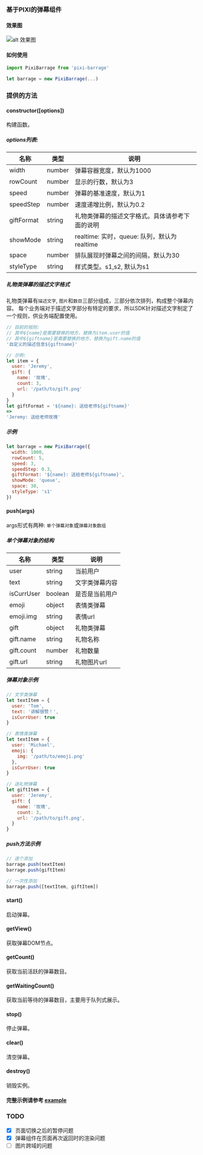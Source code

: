 ### 基于PIXI的弹幕组件


#### 效果图
![alt 效果图](//i.niupic.com/images/2021/11/02/9FlW.jpg)


#### 如何使用
```javascript
import PixiBarrage from 'pixi-barrage'

let barrage = new PixiBarrage(...)
```


### 提供的方法

#### constructor([options])
构建函数。

##### options列表:

| 名称 | 类型 | 说明 |
| ---- | ---- | ---- |
| width | number | 弹幕容器宽度，默认为1000 |
| rowCount | number | 显示的行数，默认为3 |
| speed | number | 弹幕的基准速度，默认为1 |
| speedStep | number | 速度递增比例，默认为0.2 |
| giftFormat | string | 礼物类弹幕的描述文字格式。具体请参考下面的说明 |
| showMode | string | realtime: 实时，queue: 队列，默认为realtime |
| space | number | 排队展现时弹幕之间的间隔，默认为30 |
| styleType | string | 样式类型。s1,s2, 默认为s1 |

##### 礼物类弹幕的描述文字格式
礼物类弹幕有`描述文字`, `图片`和`数目`三部分组成，三部分依次排列，构成整个弹幕内容。
每个业务端对于描述文字部分有特定的要求，所以SDK针对描述文字制定了一个规则，供业务端配置使用。
```javascript
// 目前的规则:
// 其中${name}是需要替换的地方，替换为item.user的值
// 其中${giftname}是需要替换的地方，替换为gift.name的值
'自定义的描述信息${giftname}'

// 示例:
let item = {
  user: 'Jeremy',
  gift: {
    name: '玫瑰',
    count: 3,
    url: '/path/to/gift.png'
  }
}
let giftFormat = '${name}: 送给老师${giftname}'
=>
'Jeremy: 送给老师玫瑰'
```

##### 示例
```javascript
let barrage = new PixiBarrage({
  width: 1000,
  rowCount: 5,
  speed: 3,
  speedStep: 0.3,
  giftFormat: '${name}: 送给老师${giftname}',
  showMode: 'queue',
  space: 30,
  styleType: 's1'
})

```


#### push(args)
args形式有两种: `单个弹幕对象`或`弹幕对象数组`

##### 单个弹幕对象的结构
| 名称 | 类型 | 说明 |
| ---- | ---- | ---- |
| user | string | 当前用户 |
| text | string | 文字类弹幕内容 |
| isCurrUser | boolean | 是否是当前用户 |
| emoji | object | 表情类弹幕 |
| emoji.img | string | 表情url |
| gift | object | 礼物类弹幕 |
| gift.name | string | 礼物名称 |
| gift.count | number | 礼物数量 |
| gift.url | string | 礼物图片url |

##### 弹幕对象示例
```javascript
// 文字类弹幕
let textItem = {
  user: 'Tom',
  text: '讲解很赞！',
  isCurrUser: true
}

// 表情类弹幕
let textItem = {
  user: 'Michael',
  emoji: {
    img: '/path/to/emoji.png'
  },
  isCurrUser: true
}

// 送礼物弹幕
let giftItem = {
  user: 'Jeremy',
  gift: {
    name: '玫瑰',
    count: 3,
    url: '/path/to/gift.png',
  }
}
```

##### push方法示例
```javascript
// 逐个添加
barrage.push(textItem)
barrage.push(giftItem)

// 一次性添加
barrage.push([textItem, giftItem])
```


#### start()
启动弹幕。


#### getView()
获取弹幕DOM节点。


#### getCount()
获取当前活跃的弹幕数目。


#### getWaitingCount()
获取当前等待的弹幕数目，主要用于队列式展示。


#### stop()
停止弹幕。


#### clear()
清空弹幕。


#### destroy()
销毁实例。



#### 完整示例请参考 [example](https://github.com/jeremylu007/pixi-barrage/tree/master/example)


### TODO
- [x] 页面切换之后的暂停问题
- [x] 弹幕组件在页面再次返回时的渲染问题
- [ ] 图片跨域的问题
